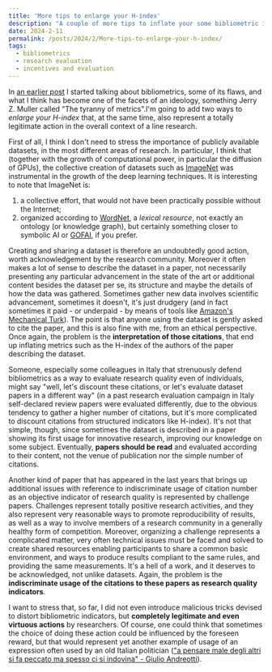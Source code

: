 ```yaml
---
title: 'More tips to enlarge your H-index'
description: "A couple of more tips to inflate your some bibliometric indicators..."
date: 2024-2-11
permalink: /posts/2024/2/More-tips-to-enlarge-your-h-index/
tags:
  - bibliometrics
  - research evaluation
  - incentives and evaluation
---
```


In [an earlier post](https://giuseppevizzari.github.io/posts/2023/11/Gaming-101/) I started talking about bibliometrics, some of its flaws, and what I think has become one of the facets of an ideology, something Jerry Z. Muller called "The tyranny of metrics".I'm going to add two ways to _enlarge your H-index_ that, at the same time, also represent a totally legitimate action in the overall context of a line research.

First of all, I think I don't need to stress the importance of publicly available datasets, in the most different areas of research. In particular, I think that (together with the growth of computational power, in particular the diffusion of GPUs), the collective creation of datasets such as [ImageNet](https://www.image-net.org/) was instrumental in the growth of the deep learning techniques. It is interesting to note that ImageNet is:

1. a collective effort, that would not have been practically possible without the Internet;
1. organized according to [WordNet](https://wordnet.princeton.edu/), a _lexical resource_, not exactly an ontology (or knowledge graph), but certainly something closer to symbolic AI or [GOFAI](https://www.cambridge.org/core/books/abs/cambridge-handbook-of-artificial-intelligence/gofai/FCF7D6DD921658FE8AE9F2A2B0FECBDD), if you prefer.

Creating and sharing a dataset is therefore an undoubtedly good action, worth acknowledgement by the research community. Moreover it often makes a lot of sense to describe the dataset in a paper, not necessarily presenting any particular advancement in the state of the art or additional content besides the dataset per se, its structure and maybe the details of how the data was gathered. Sometimes gather new data involves scientific advancement, sometimes it doesn't, it's just drudgery (and in fact sometimes it paid - or underpaid - by means of tools like [Amazon's Mechanical Turk](https://www.mturk.com/)). The point is that anyone using the dataset is gently asked to cite the paper, and this is also fine with me, from an ethical perspective. Once again, the problem is the __interpretation of those citations__, that end up inflating metrics such as the H-index of the authors of the paper describing the dataset.

Someone, especially some colleagues in Italy that strenuously defend bibliometrics as a way to evaluate research quality even of individuals, might say "well, let's discount these citations, or let's evaluate dataset papers in a different way" (in a past research evaluation campaign in Italy self-declared review papers were evaluated differently, due to the obvious tendency to gather a higher number of citations, but it's more complicated to discount citations from structured indicators like H-index). It's not that simple, though, since sometimes the dataset is described in a paper showing its first usage for innovative research, improving our knowledge on some subject. Eventually, __papers should be read__ and evaluated according to their content, not the venue of publication nor the simple number of citations.

Another kind of paper that has appeared in the last years that brings up additional issues with reference to indiscriminate usage of citation number as an objective indicator of research quality is represented by challenge papers. Challenges represent totally positive research activities, and they also represent very reasonable ways to promote reproducibility of results, as well as a way to involve members of a research community in a generally healthy form of competition. Moreover, organizing a challenge represents a complicated matter, very often technical issues must be faced and solved to create shared resources enabling participants to share a common basic environment, and ways to produce results compliant to the same rules, and providing the same measurements. It's a hell of a work, and it deserves to be acknowledged, not unlike datasets. Again, the problem is the __indiscriminate usage of the citations to these papers as research quality indicators__.

I want to stress that, so far, I did not even introduce malicious tricks devised to distort bibliometric indicators, but __completely legitimate and even virtuous actions__ by researchers. Of course, one could think that sometimes the choice of doing these action could be influenced by the foreseen reward, but that would represent yet another example of usage of an expression often used by an old Italian politician (["a pensare male degli altri si fa peccato ma spesso ci si indovina" - Giulio Andreotti](https://it.wikiquote.org/wiki/Giulio_Andreotti)).
